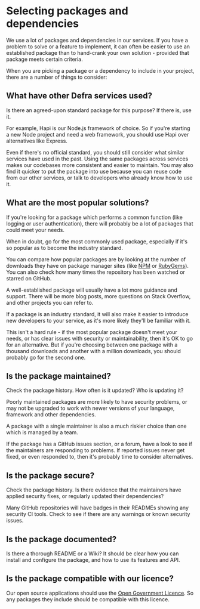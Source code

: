 # Selecting packages and dependencies

We use a lot of packages and dependencies in our services. If you have a problem to solve or a feature to implement, it can often be easier to use an established package than to hand-crank your own solution - provided that package meets certain criteria.

When you are picking a package or a dependency to include in your project, there are a number of things to consider:

## What have other Defra services used?

Is there an agreed-upon standard package for this purpose? If there is, use it.

For example, Hapi is our Node.js framework of choice. So if you're starting a new Node project and need a web framework, you should use Hapi over alternatives like Express.

Even if there's no official standard, you should still consider what similar services have used in the past. Using the same packages across services makes our codebases more consistent and easier to maintain. You may also find it quicker to put the package into use because you can reuse code from our other services, or talk to developers who already know how to use it.

## What are the most popular solutions?

If you're looking for a package which performs a common function (like logging or user authentication), there will probably be a lot of packages that could meet your needs.

When in doubt, go for the most commonly used package, especially if it's so popular as to become the industry standard.

You can compare how popular packages are by looking at the number of downloads they have on package manager sites (like [NPM](https://www.npmjs.com/) or [RubyGems](https://rubygems.org/)). You can also check how many times the repository has been watched or starred on GitHub.

A well-established package will usually have a lot more guidance and support. There will be more blog posts, more questions on Stack Overflow, and other projects you can refer to.

If a package is an industry standard, it will also make it easier to introduce new developers to your service, as it's more likely they'll be familiar with it.

This isn't a hard rule - if the most popular package doesn't meet your needs, or has clear issues with security or maintainability, then it's OK to go for an alternative. But if you're choosing between one package with a thousand downloads and another with a million downloads, you should probably go for the second one.

## Is the package maintained?

Check the package history. How often is it updated? Who is updating it?

Poorly maintained packages are more likely to have security problems, or may not be upgraded to work with newer versions of your language, framework and other dependencies.

A package with a single maintainer is also a much riskier choice than one which is managed by a team.

If the package has a GitHub issues section, or a forum, have a look to see if the maintainers are responding to problems. If reported issues never get fixed, or even responded to, then it's probably time to consider alternatives.

## Is the package secure?

Check the package history. Is there evidence that the maintainers have applied security fixes, or regularly updated their dependencies?

Many GitHub repositories will have badges in their READMEs showing any security CI tools. Check to see if there are any warnings or known security issues.

## Is the package documented?

Is there a thorough README or a Wiki? It should be clear how you can install and configure the package, and how to use its features and API.

## Is the package compatible with our licence?

Our open source applications should use the [Open Government Licence](http://www.nationalarchives.gov.uk/doc/open-government-licence/version/3/). So any packages they include should be compatible with this licence.
